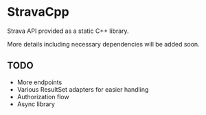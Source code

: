 # StravaCpp

Strava API provided as a static C++ library.

More details including necessary dependencies will be added soon.

## TODO
* More endpoints
* Various ResultSet adapters for easier handling
* Authorization flow
* Async library